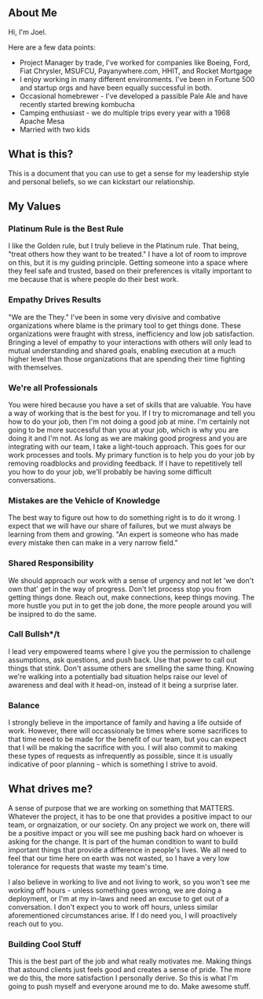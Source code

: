 ## About Me
Hi, I'm Joel.

Here are a few data points:
- Project Manager by trade, I've worked for companies like Boeing, Ford, Fiat Chrysler, MSUFCU, Payanywhere.com, HHIT, and Rocket Mortgage
- I enjoy working in many different environments.  I've been in Fortune 500 and startup orgs and have been equally successful in both.
- Occasional homebrewer - I've developed a passible Pale Ale and have recently started brewing kombucha
- Camping enthusiast - we do multiple trips every year with a 1968 Apache Mesa
- Married with two kids


## What is this?
This is a document that you can use to get a sense for my leadership style and personal beliefs, so we can kickstart our relationship.


## My Values

### Platinum Rule is the Best Rule
I like the Golden rule, but I truly believe in the Platinum rule. That being, "treat others how they want to be treated."
I have a lot of room to improve on this, but it is my guiding principle. Getting someone into a space where they feel safe and trusted, based on their preferences is vitally important to me because that is where people do their best work.

### Empathy Drives Results
"We are the They." I've been in some very divisive and combative organizations where blame is the primary tool to get things done. These organizations were fraught with stress, inefficiency and low job satisfaction. Bringing a level of empathy to your interactions with others will only lead to mutual understanding and shared goals, enabling execution at a much higher level than those organizations that are spending their time fighting with themselves.

### We're all Professionals
You were hired because you have a set of skills that are valuable. You have a way of working that is the best for you. If I try to micromanage and tell you how to do your job, then I'm not doing a good job at mine. I'm certainly not going to be more successful than you at your job, which is why you are doing it and I'm not. As long as we are making good progress and you are integrating with our team, I take a light-touch approach. This goes for our work processes and tools. My primary function is to help you do your job by removing roadblocks and providing feedback.  If I have to repetitively tell you how to do your job, we'll probably be having some difficult conversations.

### Mistakes are the Vehicle of Knowledge
The best way to figure out how to do something right is to do it wrong. I expect that we will have our share of failures, but we must always be learning from them and growing. "An expert is someone who has made every mistake then can make in a very narrow field."

### Shared Responsibility
We should approach our work with a sense of urgency and not let 'we don't own that' get in the way of progress. Don't let process stop you from getting things done. Reach out, make connections, keep things moving. The more hustle you put in to get the job done, the more people around you will be insipred to do the same.

### Call Bullsh*/t
I lead very empowered teams where I give you the permission to challenge assumptions, ask questions, and push back. Use that power to call out things that stink. Don't assume others are smelling the same thing. Knowing we're walking into a potentially bad situation helps raise our level of awareness and deal with it head-on, instead of it being a surprise later.

### Balance
I strongly believe in the importance of family and having a life outside of work. However, there will occassionaly be times where some sacrifices to that time need to be made for the benefit of our team, but you can expect that I will be making the sacrifice with you. I will also commit to making these types of requests as infrequently as possible, since it is usually indicative of poor planning - which is something I strive to avoid.

## What drives me?
A sense of purpose that we are working on something that MATTERS. Whatever the project, it has to be one that provides a positive impact to our team, or orgnaization, or our society. On any project we work on, there will be a positive impact or you will see me pushing back hard on whoever is asking for the change. It is part of the human condition to want to build important things that provide a difference in people's lives.  We all need to feel that our time here on earth was not wasted, so I have a very low tolerance for requests that waste my team's time.

I also believe in working to live and not living to work, so you won't see me working off hours - unless something goes wrong, we are doing a deployment, or I'm at my in-laws and need an excuse to get out of a conversation. I don't expect you to work off hours, unless similar aforementioned circumstances arise. If I do need you, I will proactively reach out to you.

### Building Cool Stuff
This is the best part of the job and what really motivates me. Making things that astound clients just feels good and creates a sense of pride. The more we do this, the more satisfaction I personally derive. So this is what I'm going to push myself and everyone around me to do. Make awesome stuff.

